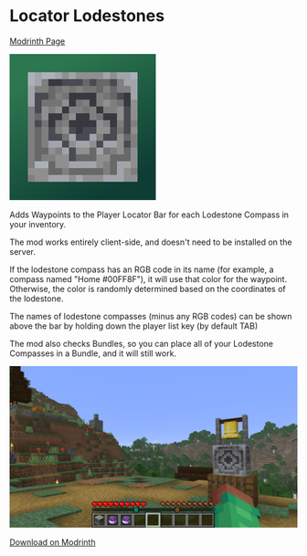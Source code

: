 # Locator Lodestones

[Modrinth Page](https://modrinth.com/project/pMBcsVIg)

![The Locator Lodestones mod icon](images/icon_high_res.png)

Adds Waypoints to the Player Locator Bar for each Lodestone Compass in your inventory.

The mod works entirely client-side, and doesn't need to be installed on the server.

If the lodestone compass has an RGB code in its name (for example, a compass named "Home #00FF8F"),
it will use that color for the waypoint.
Otherwise, the color is randomly determined based on the coordinates of the lodestone.

The names of lodestone compasses (minus any RGB codes) can be shown above the bar by holding down the player list key (by default TAB)

The mod also checks Bundles, so you can place all of your Lodestone Compasses in a Bundle, and it will still work.

![A screenshot of the locator bar pointing towards two lodestones, with one nearby and the other further in the distance](images/screenshot.png)

[Download on Modrinth](https://modrinth.com/project/pMBcsVIg)